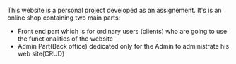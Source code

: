 This website is a personal project developed as an assignement.
It's is an online shop containing two main parts: 
  - Front end part which is for ordinary users (clients) who are going to use the functionalities of the website
  - Admin Part(Back office) dedicated only for the Admin to administrate his web site(CRUD)
